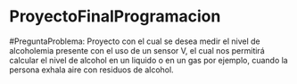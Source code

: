 # ProyectoFinalProgramacion
#PreguntaProblema:
Proyecto con el cual se desea medir el nivel de alcoholemia presente con el uso de un sensor V, el cual nos permitirá calcular el nivel de alcohol en un liquido o en un gas por ejemplo, cuando la persona exhala aire con residuos de alcohol.


